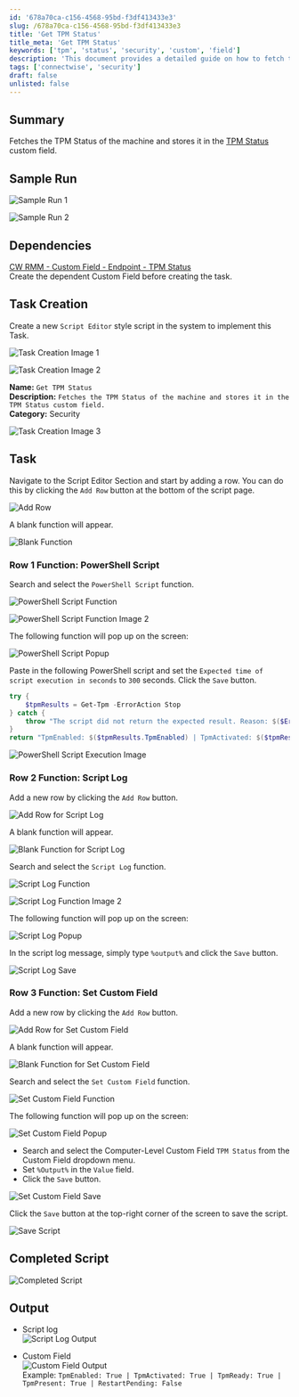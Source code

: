 ```yaml
---
id: '678a70ca-c156-4568-95bd-f3df413433e3'
slug: /678a70ca-c156-4568-95bd-f3df413433e3
title: 'Get TPM Status'
title_meta: 'Get TPM Status'
keywords: ['tpm', 'status', 'security', 'custom', 'field']
description: 'This document provides a detailed guide on how to fetch the TPM Status of a machine and store it in a custom field within ConnectWise RMM. It includes sample runs, task creation steps, and the required PowerShell script to execute the task successfully.'
tags: ['connectwise', 'security']
draft: false
unlisted: false
---
```


## Summary

Fetches the TPM Status of the machine and stores it in the [TPM Status](/docs/55cb2f37-6e43-4ae5-bc96-a94b5f2d4144) custom field.

## Sample Run

![Sample Run 1](../../../static/img/docs/678a70ca-c156-4568-95bd-f3df413433e3/image_1.webp)

![Sample Run 2](../../../static/img/docs/678a70ca-c156-4568-95bd-f3df413433e3/image_2.webp)

## Dependencies

[CW RMM - Custom Field - Endpoint - TPM Status](/docs/55cb2f37-6e43-4ae5-bc96-a94b5f2d4144)  
Create the dependent Custom Field before creating the task.

## Task Creation

Create a new `Script Editor` style script in the system to implement this Task.

![Task Creation Image 1](../../../static/img/docs/678a70ca-c156-4568-95bd-f3df413433e3/image_3.webp)

![Task Creation Image 2](../../../static/img/docs/678a70ca-c156-4568-95bd-f3df413433e3/image_4.webp)

**Name:** `Get TPM Status`  
**Description:** `Fetches the TPM Status of the machine and stores it in the TPM Status custom field.`  
**Category:** Security

![Task Creation Image 3](../../../static/img/docs/678a70ca-c156-4568-95bd-f3df413433e3/image_5.webp)

## Task

Navigate to the Script Editor Section and start by adding a row. You can do this by clicking the `Add Row` button at the bottom of the script page.

![Add Row](../../../static/img/docs/678a70ca-c156-4568-95bd-f3df413433e3/image_6.webp)

A blank function will appear.

![Blank Function](../../../static/img/docs/678a70ca-c156-4568-95bd-f3df413433e3/image_7.webp)

### Row 1 Function: PowerShell Script

Search and select the `PowerShell Script` function.

![PowerShell Script Function](../../../static/img/docs/678a70ca-c156-4568-95bd-f3df413433e3/image_8.webp)

![PowerShell Script Function Image 2](../../../static/img/docs/678a70ca-c156-4568-95bd-f3df413433e3/image_9.webp)

The following function will pop up on the screen:

![PowerShell Script Popup](../../../static/img/docs/678a70ca-c156-4568-95bd-f3df413433e3/image_10.webp)

Paste in the following PowerShell script and set the `Expected time of script execution in seconds` to `300` seconds. Click the `Save` button.

```PowerShell
try {
    $tpmResults = Get-Tpm -ErrorAction Stop
} catch {
    throw "The script did not return the expected result. Reason: $($Error[0].Exception.Message)"
}
return "TpmEnabled: $($tpmResults.TpmEnabled) | TpmActivated: $($tpmResults.TpmActivated) | TpmReady: $($tpmResults.TpmReady) | TpmPresent: $($tpmResults.TpmPresent) | RestartPending: $($tpmResults.RestartPending)"
```

![PowerShell Script Execution Image](../../../static/img/docs/678a70ca-c156-4568-95bd-f3df413433e3/image_11.webp)

### Row 2 Function: Script Log

Add a new row by clicking the `Add Row` button.

![Add Row for Script Log](../../../static/img/docs/678a70ca-c156-4568-95bd-f3df413433e3/image_12.webp)

A blank function will appear.

![Blank Function for Script Log](../../../static/img/docs/678a70ca-c156-4568-95bd-f3df413433e3/image_13.webp)

Search and select the `Script Log` function.

![Script Log Function](../../../static/img/docs/678a70ca-c156-4568-95bd-f3df413433e3/image_14.webp)

![Script Log Function Image 2](../../../static/img/docs/678a70ca-c156-4568-95bd-f3df413433e3/image_15.webp)

The following function will pop up on the screen:

![Script Log Popup](../../../static/img/docs/678a70ca-c156-4568-95bd-f3df413433e3/image_16.webp)

In the script log message, simply type `%output%` and click the `Save` button.

![Script Log Save](../../../static/img/docs/678a70ca-c156-4568-95bd-f3df413433e3/image_17.webp)

### Row 3 Function: Set Custom Field

Add a new row by clicking the `Add Row` button.

![Add Row for Set Custom Field](../../../static/img/docs/678a70ca-c156-4568-95bd-f3df413433e3/image_12.webp)

A blank function will appear.

![Blank Function for Set Custom Field](../../../static/img/docs/678a70ca-c156-4568-95bd-f3df413433e3/image_13.webp)

Search and select the `Set Custom Field` function.

![Set Custom Field Function](../../../static/img/docs/678a70ca-c156-4568-95bd-f3df413433e3/image_18.webp)

The following function will pop up on the screen:

![Set Custom Field Popup](../../../static/img/docs/678a70ca-c156-4568-95bd-f3df413433e3/image_19.webp)

- Search and select the Computer-Level Custom Field `TPM Status` from the Custom Field dropdown menu.
- Set `%Output%` in the `Value` field.
- Click the `Save` button.

![Set Custom Field Save](../../../static/img/docs/678a70ca-c156-4568-95bd-f3df413433e3/image_20.webp)

Click the `Save` button at the top-right corner of the screen to save the script.

![Save Script](../../../static/img/docs/678a70ca-c156-4568-95bd-f3df413433e3/image_21.webp)

## Completed Script

![Completed Script](../../../static/img/docs/678a70ca-c156-4568-95bd-f3df413433e3/image_22.webp)

## Output

- Script log  
![Script Log Output](../../../static/img/docs/678a70ca-c156-4568-95bd-f3df413433e3/image_23.webp)

- Custom Field  
![Custom Field Output](../../../static/img/docs/678a70ca-c156-4568-95bd-f3df413433e3/image_24.webp)  
Example: `TpmEnabled: True | TpmActivated: True | TpmReady: True | TpmPresent: True | RestartPending: False`
